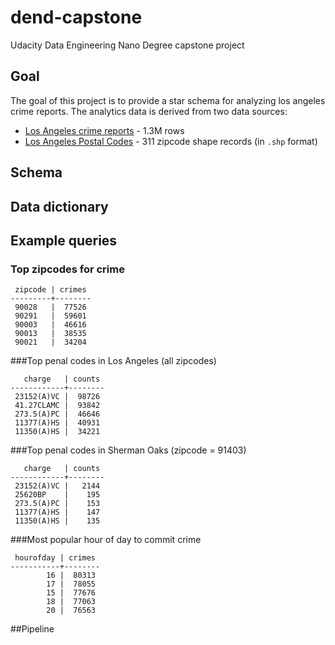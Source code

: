 # dend-capstone
Udacity Data Engineering Nano Degree capstone project

## Goal
The goal of this project is to provide a star schema for analyzing los angeles crime reports.
The analytics data is derived from two data sources:
* [Los Angeles crime reports](https://data.lacity.org/A-Safe-City/Arrest-Data-from-2010-to-2019/yru6-6re4) - 1.3M rows
* [Los Angeles Postal Codes](https://leginfo.legislature.ca.gov/faces/codes.xhtml) - 311 zipcode shape records (in `.shp` format)

## Schema


## Data dictionary

## Example queries
### Top zipcodes for crime
```
 zipcode | crimes
---------+--------
 90028   |  77526
 90291   |  59601
 90003   |  46616
 90013   |  38535
 90021   |  34204
```


###Top penal codes in Los Angeles (all zipcodes)
```
   charge   | counts
------------+--------
 23152(A)VC |  98726
 41.27CLAMC |  93842
 273.5(A)PC |  46646
 11377(A)HS |  40931
 11350(A)HS |  34221
```


###Top penal codes in Sherman Oaks (zipcode = 91403)
```
   charge   | counts
------------+--------
 23152(A)VC |   2144
 25620BP    |    195
 273.5(A)PC |    153
 11377(A)HS |    147
 11350(A)HS |    135
```


###Most popular hour of day to commit crime
```
 hourofday | crimes
-----------+--------
        16 |  80313
        17 |  78055
        15 |  77676
        18 |  77063
        20 |  76563
```

##Pipeline
